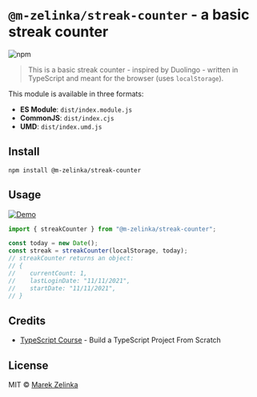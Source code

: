 # `@m-zelinka/streak-counter` - a basic streak counter

![npm](https://img.shields.io/npm/v/@m-zelinka/streak-counter)

> This is a basic streak counter - inspired by Duolingo - written in TypeScript and meant for the browser (uses `localStorage`).

This module is available in three formats:

- **ES Module**: `dist/index.module.js`
- **CommonJS**: `dist/index.cjs`
- **UMD**: `dist/index.umd.js`

## Install

```
npm install @m-zelinka/streak-counter
```

## Usage

[![Demo](https://codesandbox.io/static/img/play-codesandbox.svg)](https://codesandbox.io/p/sandbox/streak-counter-7yl2w8)

```ts
import { streakCounter } from "@m-zelinka/streak-counter";

const today = new Date();
const streak = streakCounter(localStorage, today);
// streakCounter returns an object:
// {
//    currentCount: 1,
//    lastLoginDate: "11/11/2021",
//    startDate: "11/11/2021",
// }
```

## Credits

- [TypeScript Course](https://www.typescriptcourse.com/tutorials/build-a-typescript-project-from-scratch/) - Build a TypeScript Project From Scratch

## License

MIT © [Marek Zelinka](mailto:mzelinka17@gmail.com)

